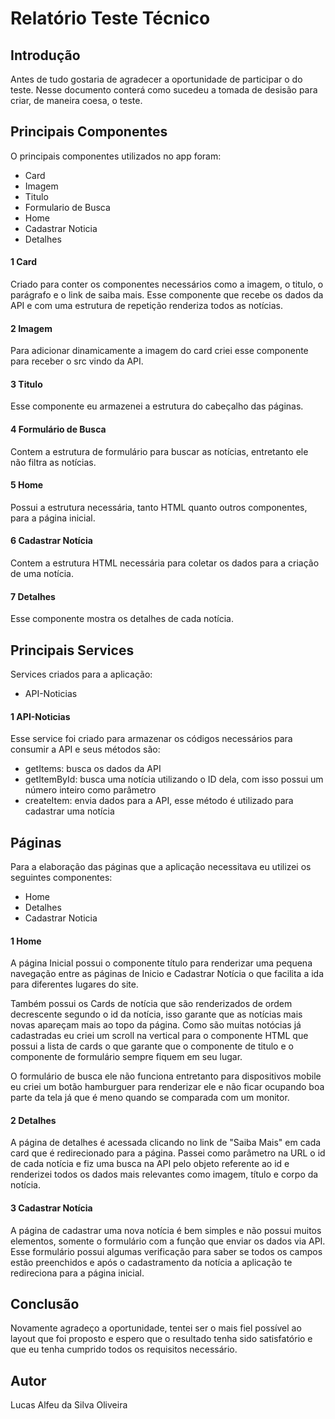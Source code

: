 # Relatório Teste Técnico

## Introdução

Antes de tudo gostaria de agradecer a oportunidade de participar o do teste.
Nesse documento conterá como sucedeu a tomada de desisão para criar, de maneira coesa, o teste.

## Principais Componentes

O principais componentes utilizados no app foram:

- Card
- Imagem 
- Titulo
- Formulario de Busca
- Home
- Cadastrar Noticia
- Detalhes


#### 1 Card

Criado para conter os componentes necessários como a imagem, o titulo, o parágrafo e o link de saiba mais. Esse componente que recebe os dados da API e com uma estrutura de repetição renderiza todos as notícias.

#### 2 Imagem

Para adicionar dinamicamente a imagem do card criei esse componente para receber o src vindo da API.

#### 3 Titulo

Esse componente eu armazenei a estrutura do cabeçalho das páginas.

#### 4 Formulário de Busca

Contem a estrutura de formulário para buscar as notícias, entretanto ele não filtra as notícias.

#### 5 Home

Possui a estrutura necessária, tanto HTML quanto outros componentes, para a página inicial.

#### 6 Cadastrar Notícia

Contem a estrutura HTML necessária para coletar os dados para a criação de uma notícia.

#### 7 Detalhes

Esse componente mostra os detalhes de cada notícia.


## Principais Services

Services criados para a aplicação:

- API-Noticias

#### 1 API-Noticias

Esse service foi criado para armazenar os códigos necessários para consumir a API e seus métodos são:

- getItems: busca os dados da API
- getItemById: busca uma notícia utilizando o ID dela, com isso possui um número inteiro como parâmetro
- createItem: envia dados para a API, esse método é utilizado para cadastrar uma notícia


## Páginas

Para a elaboração das páginas que a aplicação necessitava eu utilizei os seguintes componentes:

- Home
- Detalhes
- Cadastrar Noticia


#### 1 Home

A página Inicial possui o componente título para renderizar uma pequena navegação entre as páginas de 
Inicio e Cadastrar Notícia o que facilita a ida para diferentes lugares do site.

Também possui os Cards de notícia que são renderizados de ordem decrescente segundo o id da notícia, 
isso garante que as notícias mais novas apareçam mais ao topo da página. Como são muitas notócias já 
cadastradas eu criei um scroll na vertical para o componente HTML que possui a lista de cards o que garante que
o componente de titulo e o componente de formulário sempre fiquem em seu lugar.

O formulário de busca ele não funciona entretanto para dispositivos mobile eu criei um botão hamburguer para
renderizar ele e não ficar ocupando boa parte da tela já que é meno quando se comparada com um monitor.


#### 2 Detalhes

A página de detalhes é acessada clicando no link de "Saiba Mais" em cada card que é redirecionado para a página.
Passei como parâmetro na URL o id de cada notícia e fiz uma busca na API pelo objeto referente ao id e 
renderizei todos os dados mais relevantes como imagem, título e corpo da notícia.


#### 3 Cadastrar Notícia

A página de cadastrar uma nova notícia é bem simples e não possui muitos elementos, somente o formulário com a 
função que enviar os dados via API. Esse formulário possui algumas verificação para saber se todos os campos estão preenchidos
e após o cadastramento da notícia a aplicação te redireciona para a página inicial.


## Conclusão

Novamente agradeço a oportunidade, tentei ser o mais fiel possível ao layout que foi proposto e espero que 
o resultado tenha sido satisfatório e que eu tenha cumprido todos os requisitos necessário.

## Autor

Lucas Alfeu da Silva Oliveira

